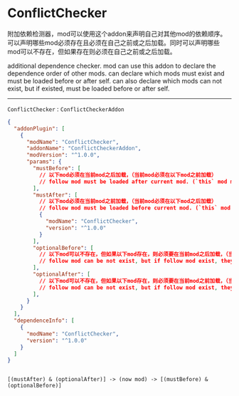 # ConflictChecker

附加依赖检测器，mod可以使用这个addon来声明自己对其他mod的依赖顺序。  
可以声明哪些mod必须存在且必须在自己之前或之后加载。同时可以声明哪些mod可以不存在，但如果存在则必须在自己之前或之后加载。

additional dependence checker. mod can use this addon to declare the dependence order of other mods.
can declare which mods must exist and must be loaded before or after self.
can also declare which mods can not exist, but if existed, must be loaded before or after self.


---

`ConflictChecker` : `ConflictCheckerAddon`

```json lines
{
  "addonPlugin": [
    {
      "modName": "ConflictChecker",
      "addonName": "ConflictCheckerAddon",
      "modVersion": "^1.0.0",
      "params": {
        "mustBefore": [
          // 以下mod必须在当前mod之后加载，（当前mod必须在以下mod之前加载）
          // follow mod must be loaded after current mod. (`this` mod must load before follow mods)
        ],
        "mustAfter": [
          // 以下mod必须在当前mod之前加载，（当前mod必须在以下mod之后加载）
          // follow mod must be loaded before current mod. (`this` mod must load after follow mods)
          {
            "modName": "ConflictChecker",
            "version": "^1.0.0"
          }
        ],
        "optionalBefore": [
          // 以下mod可以不存在，但如果以下mod存在，则必须要在当前mod之后加载，（当前mod必须在以下mod之前加载）
          // follow mod can be not exist, but if follow mod exist, they must be loaded after current mod. (`this` mod must load before follow mod)
        ],
        "optionalAfter": [
          // 以下mod可以不存在，但如果以下mod存在，则必须要在当前mod之前加载，（当前mod必须在以下mod之后加载）
          // follow mod can be not exist, but if follow mod exist, they must be loaded before current mod. (`this` mod must load after follow mod)
        ],
      }
    }
  ],
  "dependenceInfo": [
    {
      "modName": "ConflictChecker",
      "version": "^1.0.0"
    }
  ]
}
```



```

[(mustAfter) & (optionalAfter)] -> (now mod) -> [(mustBefore) & (optionalBefore)]

```
